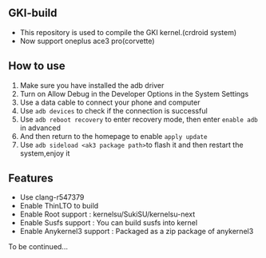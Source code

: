## GKI-build

- This repository is used to compile the GKI kernel.(crdroid system)
- Now support oneplus ace3 pro(corvette)

## How to use

1. Make sure you have installed the adb driver
2. Turn on Allow Debug in the Developer Options in the System Settings
3. Use a data cable to connect your phone and computer
4. Use ``adb devices`` to check if the connection is successful
5. Use ``adb reboot recovery`` to enter recovery mode, then enter ``enable adb`` in advanced
6. And then return to the homepage to enable ``apply update``
7. Use ``adb sideload <ak3 package path>``to flash it and then restart the system,enjoy it

## Features

- Use clang-r547379
- Enable ThinLTO to build
- Enable Root support : kernelsu/SukiSU/kernelsu-next
- Enable Susfs support : You can build susfs into kernel 
- Enable Anykernel3 support : Packaged as a zip package of anykernel3

To be continued...
 

